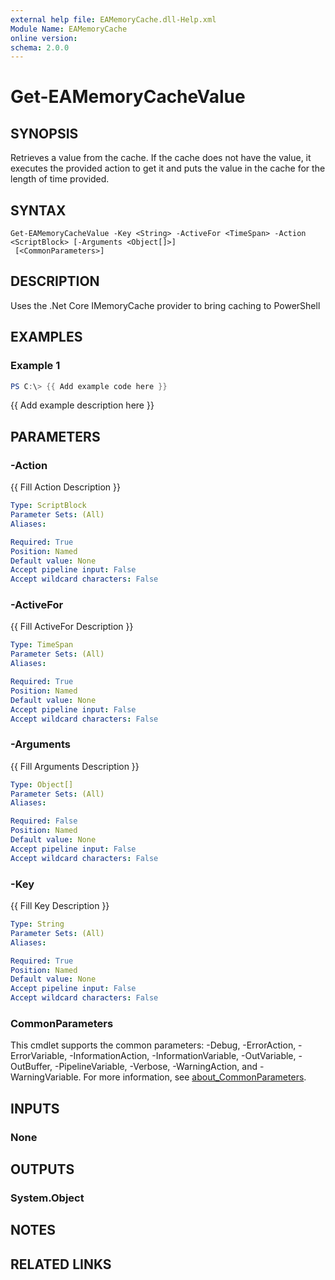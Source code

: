 ```yaml
---
external help file: EAMemoryCache.dll-Help.xml
Module Name: EAMemoryCache
online version:
schema: 2.0.0
---
```


# Get-EAMemoryCacheValue

## SYNOPSIS
Retrieves a value from the cache. If the cache does not have the value, it executes the provided action to get it and puts the value in the cache for the length of time provided.

## SYNTAX

```
Get-EAMemoryCacheValue -Key <String> -ActiveFor <TimeSpan> -Action <ScriptBlock> [-Arguments <Object[]>]
 [<CommonParameters>]
```

## DESCRIPTION
Uses the .Net Core IMemoryCache provider to bring caching to PowerShell

## EXAMPLES

### Example 1
```powershell
PS C:\> {{ Add example code here }}
```

{{ Add example description here }}

## PARAMETERS

### -Action
{{ Fill Action Description }}

```yaml
Type: ScriptBlock
Parameter Sets: (All)
Aliases:

Required: True
Position: Named
Default value: None
Accept pipeline input: False
Accept wildcard characters: False
```

### -ActiveFor
{{ Fill ActiveFor Description }}

```yaml
Type: TimeSpan
Parameter Sets: (All)
Aliases:

Required: True
Position: Named
Default value: None
Accept pipeline input: False
Accept wildcard characters: False
```

### -Arguments
{{ Fill Arguments Description }}

```yaml
Type: Object[]
Parameter Sets: (All)
Aliases:

Required: False
Position: Named
Default value: None
Accept pipeline input: False
Accept wildcard characters: False
```

### -Key
{{ Fill Key Description }}

```yaml
Type: String
Parameter Sets: (All)
Aliases:

Required: True
Position: Named
Default value: None
Accept pipeline input: False
Accept wildcard characters: False
```

### CommonParameters
This cmdlet supports the common parameters: -Debug, -ErrorAction, -ErrorVariable, -InformationAction, -InformationVariable, -OutVariable, -OutBuffer, -PipelineVariable, -Verbose, -WarningAction, and -WarningVariable. For more information, see [about_CommonParameters](http://go.microsoft.com/fwlink/?LinkID=113216).

## INPUTS

### None

## OUTPUTS

### System.Object

## NOTES

## RELATED LINKS
